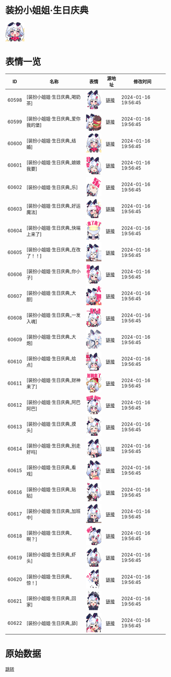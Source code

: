# 装扮小姐姐·生日庆典

<img src="./cover.png" height="60" alt="cover" />

# 表情一览

|ID|名称|表情|源地址|修改时间|
|----|----|----|----|----|
|60598|[装扮小姐姐·生日庆典_喝奶茶]|<img src="./pic/060598_%5B装扮小姐姐·生日庆典_喝奶茶%5D.png" height="60" alt="喝奶茶"/>|[链接](https://i0.hdslb.com/bfs/garb/cd2838fc1bc6ae969fd078a173181dcfc65b95a0.png)|2024-01-16 19:56:45|
|60599|[装扮小姐姐·生日庆典_爱你我的堡]|<img src="./pic/060599_%5B装扮小姐姐·生日庆典_爱你我的堡%5D.png" height="60" alt="爱你我的堡"/>|[链接](https://i0.hdslb.com/bfs/garb/856e9de763a0b200be05227f23f95ff514b636a8.png)|2024-01-16 19:56:45|
|60600|[装扮小姐姐·生日庆典_结婚]|<img src="./pic/060600_%5B装扮小姐姐·生日庆典_结婚%5D.png" height="60" alt="结婚"/>|[链接](https://i0.hdslb.com/bfs/garb/c76e36ac6215de3ce7be63c44559b0e25aacd62d.png)|2024-01-16 19:56:45|
|60601|[装扮小姐姐·生日庆典_娘娘我要]|<img src="./pic/060601_%5B装扮小姐姐·生日庆典_娘娘我要%5D.png" height="60" alt="娘娘我要"/>|[链接](https://i0.hdslb.com/bfs/garb/e226b79a94669d2b8edbc42c225adc8c2ec1fc3f.png)|2024-01-16 19:56:45|
|60602|[装扮小姐姐·生日庆典_乐]|<img src="./pic/060602_%5B装扮小姐姐·生日庆典_乐%5D.png" height="60" alt="乐"/>|[链接](https://i0.hdslb.com/bfs/garb/2b0fc532141efd9be8c27bee1e63542741d42eb7.png)|2024-01-16 19:56:45|
|60603|[装扮小姐姐·生日庆典_好运魔法]|<img src="./pic/060603_%5B装扮小姐姐·生日庆典_好运魔法%5D.png" height="60" alt="好运魔法"/>|[链接](https://i0.hdslb.com/bfs/garb/a35a4d1b25b87a3db7030a702a77d7c2b0d69fe0.png)|2024-01-16 19:56:45|
|60604|[装扮小姐姐·生日庆典_快端上来了]|<img src="./pic/060604_%5B装扮小姐姐·生日庆典_快端上来了%5D.png" height="60" alt="快端上来了"/>|[链接](https://i0.hdslb.com/bfs/garb/6de0f29f65edb97c685b740ca8d6a0634a13019d.png)|2024-01-16 19:56:45|
|60605|[装扮小姐姐·生日庆典_在改了！！]|<img src="./pic/060605_%5B装扮小姐姐·生日庆典_在改了！！%5D.png" height="60" alt="在改了！！"/>|[链接](https://i0.hdslb.com/bfs/garb/eb9e1b2f8e3c44fa6601a9a6e5efdb5908440984.png)|2024-01-16 19:56:45|
|60606|[装扮小姐姐·生日庆典_你小子]|<img src="./pic/060606_%5B装扮小姐姐·生日庆典_你小子%5D.png" height="60" alt="你小子"/>|[链接](https://i0.hdslb.com/bfs/garb/f0e87f6fc86ec18e8b1e8c0aabad08abba79238b.png)|2024-01-16 19:56:45|
|60607|[装扮小姐姐·生日庆典_大胆]|<img src="./pic/060607_%5B装扮小姐姐·生日庆典_大胆%5D.png" height="60" alt="大胆"/>|[链接](https://i0.hdslb.com/bfs/garb/21a605a584dd6b19ec405169d52b884b8d1b08c9.png)|2024-01-16 19:56:45|
|60608|[装扮小姐姐·生日庆典_一发入魂]|<img src="./pic/060608_%5B装扮小姐姐·生日庆典_一发入魂%5D.png" height="60" alt="一发入魂"/>|[链接](https://i0.hdslb.com/bfs/garb/12db63f078a655769b8587d02ec30deac183589f.png)|2024-01-16 19:56:45|
|60609|[装扮小姐姐·生日庆典_大炮]|<img src="./pic/060609_%5B装扮小姐姐·生日庆典_大炮%5D.png" height="60" alt="大炮"/>|[链接](https://i0.hdslb.com/bfs/garb/0148957d6d4419299635de38a53e1e5caca64cc8.png)|2024-01-16 19:56:45|
|60610|[装扮小姐姐·生日庆典_给点]|<img src="./pic/060610_%5B装扮小姐姐·生日庆典_给点%5D.png" height="60" alt="给点"/>|[链接](https://i0.hdslb.com/bfs/garb/815da142b15ac87bb083990a927f674678501a36.png)|2024-01-16 19:56:45|
|60611|[装扮小姐姐·生日庆典_财神来了]|<img src="./pic/060611_%5B装扮小姐姐·生日庆典_财神来了%5D.png" height="60" alt="财神来了"/>|[链接](https://i0.hdslb.com/bfs/garb/1bff047c5241b8934c42bf10b65c9d6f837de105.png)|2024-01-16 19:56:45|
|60612|[装扮小姐姐·生日庆典_阿巴阿巴]|<img src="./pic/060612_%5B装扮小姐姐·生日庆典_阿巴阿巴%5D.png" height="60" alt="阿巴阿巴"/>|[链接](https://i0.hdslb.com/bfs/garb/5f89af68d4bc6fa3cb992f9630aa5e2ccbd0d407.png)|2024-01-16 19:56:45|
|60613|[装扮小姐姐·生日庆典_摸头]|<img src="./pic/060613_%5B装扮小姐姐·生日庆典_摸头%5D.png" height="60" alt="摸头"/>|[链接](https://i0.hdslb.com/bfs/garb/72d5356dfceb46e51dbeb3a0b5c14a23c86301ea.png)|2024-01-16 19:56:45|
|60614|[装扮小姐姐·生日庆典_别走好吗]|<img src="./pic/060614_%5B装扮小姐姐·生日庆典_别走好吗%5D.png" height="60" alt="别走好吗"/>|[链接](https://i0.hdslb.com/bfs/garb/c8c1faa345c3a28289fa8acc21d3d51284783f84.png)|2024-01-16 19:56:45|
|60615|[装扮小姐姐·生日庆典_看戏]|<img src="./pic/060615_%5B装扮小姐姐·生日庆典_看戏%5D.png" height="60" alt="看戏"/>|[链接](https://i0.hdslb.com/bfs/garb/c95729070b4a8deb8828c477839e13092bbd078c.png)|2024-01-16 19:56:45|
|60616|[装扮小姐姐·生日庆典_贴贴]|<img src="./pic/060616_%5B装扮小姐姐·生日庆典_贴贴%5D.png" height="60" alt="贴贴"/>|[链接](https://i0.hdslb.com/bfs/garb/ae392b9e91a451b53b9d199e674bb6e0e8adcd46.png)|2024-01-16 19:56:45|
|60617|[装扮小姐姐·生日庆典_加班中]|<img src="./pic/060617_%5B装扮小姐姐·生日庆典_加班中%5D.png" height="60" alt="加班中"/>|[链接](https://i0.hdslb.com/bfs/garb/1df1b804b9a37b909dfc52bab478c6dc96f8861b.png)|2024-01-16 19:56:45|
|60618|[装扮小姐姐·生日庆典_啊？]|<img src="./pic/060618_%5B装扮小姐姐·生日庆典_啊？%5D.png" height="60" alt="啊？"/>|[链接](https://i0.hdslb.com/bfs/garb/082ed27955d3ce7e018074164908ba986c51dc9e.png)|2024-01-16 19:56:45|
|60619|[装扮小姐姐·生日庆典_虾头]|<img src="./pic/060619_%5B装扮小姐姐·生日庆典_虾头%5D.png" height="60" alt="虾头"/>|[链接](https://i0.hdslb.com/bfs/garb/c72a5145f376fea4af6897126146d10a4fb71470.png)|2024-01-16 19:56:45|
|60620|[装扮小姐姐·生日庆典_惊！]|<img src="./pic/060620_%5B装扮小姐姐·生日庆典_惊！%5D.png" height="60" alt="惊！"/>|[链接](https://i0.hdslb.com/bfs/garb/f36a876c7472137888d15ba5717a23a2a89fa026.png)|2024-01-16 19:56:45|
|60621|[装扮小姐姐·生日庆典_回家]|<img src="./pic/060621_%5B装扮小姐姐·生日庆典_回家%5D.png" height="60" alt="回家"/>|[链接](https://i0.hdslb.com/bfs/garb/461528e9d73f5de09f1f37a36bb637a4fa877820.png)|2024-01-16 19:56:45|
|60622|[装扮小姐姐·生日庆典_舔]|<img src="./pic/060622_%5B装扮小姐姐·生日庆典_舔%5D.png" height="60" alt="舔"/>|[链接](https://i0.hdslb.com/bfs/garb/3bf1371de918f6e363ec8165eabbc885b99333ce.png)|2024-01-16 19:56:45|

# 原始数据

[跳转](./raw.json)

